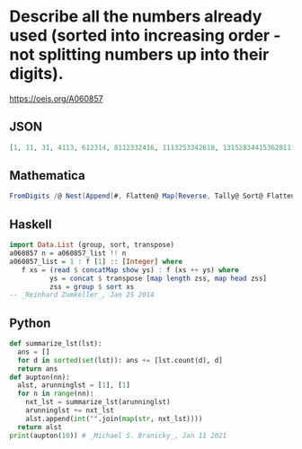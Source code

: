 # Describe all the numbers already used \(sorted into increasing order \- not splitting numbers up into their digits\)\.
https://oeis.org/A060857
## JSON
```JSON
[1, 11, 31, 4113, 612314, 8112332416, 1113253342618, 131528344153628111, 1617210364354648211113, 181921239445661758110311213116, 2211121431146586276829210411112313216118]
```
## Mathematica
```Mathematica
FromDigits /@ Nest[Append[#, Flatten@ Map[Reverse, Tally@ Sort@ Flatten@ # ] ] &, {{1}}, 10] (* _Michael De Vlieger_, Jul 15 2020 *)
```
## Haskell
```Haskell
import Data.List (group, sort, transpose)
a060857 n = a060857_list !! n
a060857_list = 1 : f [1] :: [Integer] where
   f xs = (read $ concatMap show ys) : f (xs ++ ys) where
          ys = concat $ transpose [map length zss, map head zss]
          zss = group $ sort xs
-- _Reinhard Zumkeller_, Jan 25 2014
```
## Python
```Python
def summarize_lst(lst):
  ans = []
  for d in sorted(set(lst)): ans += [lst.count(d), d]
  return ans
def aupton(nn):
  alst, arunninglst = [1], [1]
  for n in range(nn):
    nxt_lst = summarize_lst(arunninglst)
    arunninglst += nxt_lst
    alst.append(int("".join(map(str, nxt_lst))))
  return alst
print(aupton(10)) # _Michael S. Branicky_, Jan 11 2021
```
